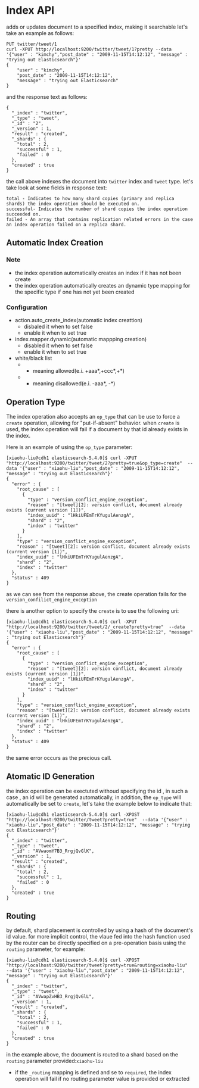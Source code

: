 # Index API
adds or updates document to a specified index, making it searchable
let's take an example as follows:
```
PUT twitter/tweet/1
curl -XPUT http://localhost:9200/twitter/tweet/1?pretty --data '{"user" : "kimchy","post_date" : "2009-11-15T14:12:12", "message" : "trying out Elasticsearch"}'
{
    "user" : "kimchy",
    "post_date" : "2009-11-15T14:12:12",
    "message" : "trying out Elasticsearch"
}
```
and the response text as follows:
```
{
  "_index" : "twitter",
  "_type" : "tweet",
  "_id" : "2",
  "_version" : 1,
  "result" : "created",
  "_shards" : {
    "total" : 2,
    "successful" : 1,
    "failed" : 0
  },
  "created" : true
}
```

the call above indexes the document into `twitter` index and `tweet` type.
let's take look at some fields in response text:
```
total - Indicates to how many shard copies (primary and replica shards) the index operation should be executed on.
successful- Indicates the number of shard copies the index operation succeeded on.
failed - An array that contains replication related errors in the case an index operation failed on a replica shard.
```

## Automatic Index Creation
### Note
* the index operation automatically creates an index if it has not been create
* the index operation automatically creates an dynamic type mapping for the specific type if one has not yet been created
### Configuration
* action.auto_create_index(automatic index creattion)
     * disbaled it when to set  false
     * enable it when to set true
* index.mapper.dynamic(automatic mappping creation)
     * disabled it when to set false
     * enable it when to set true
* white/black list
     * + meaning allowed(e.i. +aaa*,+ccc*,+*)
     * - meaning disallowed(e.i. -aaa*, -*)
     
     
## Operation Type
The index operation also accepts an `op_type` that can be use to force a `create` operation, allowing for "put-if-absent" behavior.
when `create` is used, the index operation will fail if a document by that id already exists in the index.

Here is an example of using the `op_type` parameter:
```
[xiaohu-liu@cdh1 elasticsearch-5.4.0]$ curl -XPUT "http://localhost:9200/twitter/tweet/2?pretty=true&op_type=create"  --data '{"user" : "xiaohu-liu","post_date" : "2009-11-15T14:12:12", "message" : "trying out Elasticsearch"}'
{
  "error" : {
    "root_cause" : [
      {
        "type" : "version_conflict_engine_exception",
        "reason" : "[tweet][2]: version conflict, document already exists (current version [1])",
        "index_uuid" : "lHkiUFEmTrKYugulAenzgA",
        "shard" : "2",
        "index" : "twitter"
      }
    ],
    "type" : "version_conflict_engine_exception",
    "reason" : "[tweet][2]: version conflict, document already exists (current version [1])",
    "index_uuid" : "lHkiUFEmTrKYugulAenzgA",
    "shard" : "2",
    "index" : "twitter"
  },
  "status" : 409
}
```
as we can see from the response above, the create operation fails for the `version_confilict_engine_exception`

there is another option to specify the `create` is to use the following uri:
```
[xiaohu-liu@cdh1 elasticsearch-5.4.0]$ curl -XPUT "http://localhost:9200/twitter/tweet/2/_create?pretty=true"  --data '{"user" : "xiaohu-liu","post_date" : "2009-11-15T14:12:12", "message" : "trying out Elasticsearch"}'
{
  "error" : {
    "root_cause" : [
      {
        "type" : "version_conflict_engine_exception",
        "reason" : "[tweet][2]: version conflict, document already exists (current version [1])",
        "index_uuid" : "lHkiUFEmTrKYugulAenzgA",
        "shard" : "2",
        "index" : "twitter"
      }
    ],
    "type" : "version_conflict_engine_exception",
    "reason" : "[tweet][2]: version conflict, document already exists (current version [1])",
    "index_uuid" : "lHkiUFEmTrKYugulAenzgA",
    "shard" : "2",
    "index" : "twitter"
  },
  "status" : 409
}
```
the same error occurs as the precious call.

## Atomatic ID Generation
the index operation can be exectuted withoud specifying the id , in such a case , an id will be generated automatically, in addition, the `op_type` will automatically be set to `create`, let's take the example below to indicate that:
```
[xiaohu-liu@cdh1 elasticsearch-5.4.0]$ curl -XPOST "http://localhost:9200/twitter/tweet?pretty=true"  --data '{"user" : "xiaohu-liu","post_date" : "2009-11-15T14:12:12", "message" : "trying out Elasticsearch"}'
{
  "_index" : "twitter",
  "_type" : "tweet",
  "_id" : "AVwaomY7B3_RrgjQvGlK",
  "_version" : 1,
  "result" : "created",
  "_shards" : {
    "total" : 2,
    "successful" : 1,
    "failed" : 0
  },
  "created" : true
}
```

## Routing
by default, shard placement is controlled by using a hash of the document's id value. for more implicit control, the vlaue fed into the hash function used by the router can be directly specified on a pre-operation basis using the `routing` parameter, for example:
```
[xiaohu-liu@cdh1 elasticsearch-5.4.0]$ curl -XPOST "http://localhost:9200/twitter/tweet?pretty=true&routing=xiaohu-liu"  --data '{"user" : "xiaohu-liu","post_date" : "2009-11-15T14:12:12", "message" : "trying out Elasticsearch"}'
{
  "_index" : "twitter",
  "_type" : "tweet",
  "_id" : "AVwapZvHB3_RrgjQvGlL",
  "_version" : 1,
  "result" : "created",
  "_shards" : {
    "total" : 2,
    "successful" : 1,
    "failed" : 0
  },
  "created" : true
}
```
 in the example above, the document is routed to a shard based on the `routing` parameter provided:`xiaohu-liu`
 * if the `_routing` mapping is defined and se to `required`, the index operation will fail if no routing parameter value is provided or extracted
 

     
